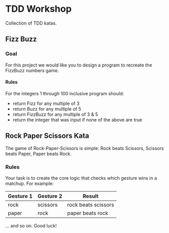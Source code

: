 # TDD Workshop

Collection of TDD katas.

## Fizz Buzz

### Goal

For this project we would like you to design a program to recreate the FizzBuzz numbers game.

#### Rules

For the integers 1 through 100 inclusive program should:

- return Fizz for any multiple of 3
- return Buzz for any multiple of 5
- return FizzBuzz for any multiple of 3 & 5
- return the integer that was input if none of the above are true

## Rock Paper Scissors Kata

The game of Rock-Paper-Scissors is simple: Rock beats Scissors, Scissors beats Paper, Paper beats Rock.

### Rules

Your task is to create the core logic that checks which gesture wins in a matchup. For example:

| Gesture 1 | Gesture 2 | Result              |
| --------- | --------- | ------------------- |
| rock      | scissors  | rock beats scissors |
| paper     | rock      | paper beats rock    |

... and so on. Good luck!
